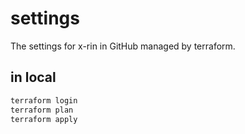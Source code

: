 # settings

The settings for x-rin in GitHub managed by terraform.

## in local

```bash
terraform login
terraform plan
terraform apply
```
